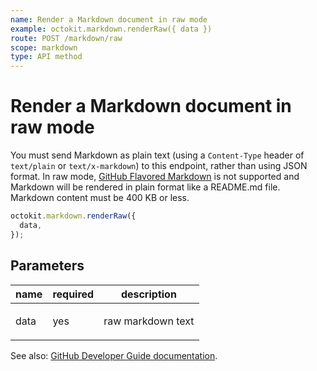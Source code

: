 ```yaml
---
name: Render a Markdown document in raw mode
example: octokit.markdown.renderRaw({ data })
route: POST /markdown/raw
scope: markdown
type: API method
---
```


# Render a Markdown document in raw mode

You must send Markdown as plain text (using a `Content-Type` header of `text/plain` or `text/x-markdown`) to this endpoint, rather than using JSON format. In raw mode, [GitHub Flavored Markdown](https://github.github.com/gfm/) is not supported and Markdown will be rendered in plain format like a README.md file. Markdown content must be 400 KB or less.

```js
octokit.markdown.renderRaw({
  data,
});
```

## Parameters

<table>
  <thead>
    <tr>
      <th>name</th>
      <th>required</th>
      <th>description</th>
    </tr>
  </thead>
  <tbody>
    <tr><td>data</td><td>yes</td><td>

raw markdown text

</td></tr>
  </tbody>
</table>

See also: [GitHub Developer Guide documentation](https://docs.github.com/v3/markdown/#render-a-markdown-document-in-raw-mode).
